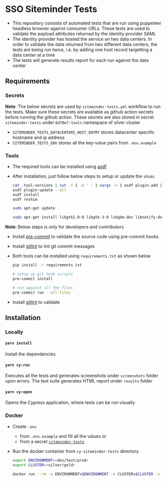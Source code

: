 # SSO Siteminder Tests

- This repository consists of automated tests that are run using puppeteer headless browser against consumer URLs. These tests are used to validate the payload attributes returned by the identity provider SAML
- The identity provider has hosted the service on two data centers. In order to validate the data returned from two different data centers, the tests are being run twice, i.e. by adding one host record targetting a data center at a time
- The tests will generate results report for each run against the data center

## Requirements

### Secrets

**Note**: The below secrets are used by `siteminder-tests.yml` workflow to run the tests. Make sure these secrets are available as github action secrets before running the github action. These secrets are also stored in secret `siteminder-tests` under `6d70e7-tools` namespace of silver cluster

- `SITEMINDER_TESTS_DATACENTERS_HOST_ENTRY` stores datacenter specific hostname and ip address
- `SITEMINDER_TESTS_ENV` stores all the key-value pairs from `.env.example`

### Tools

- The required tools can be installed using [asdf](https://asdf-vm.com/guide/getting-started.html)

- After installation, just follow below steps to setup or update the `shims`

  ```sh
  cat .tool-versions | cut -f 1 -d ' ' | xargs -n 1 asdf plugin-add || true
  asdf plugin-update --all
  asdf install
  asdf reshim
  ```

  ```sh
  sudo apt-get update

  sudo apt-get install libgtk2.0-0 libgtk-3-0 libgbm-dev libnotify-dev libgconf-2-4 libnss3 libxss1 libasound2 libxtst6 xauth xvfb
  ```

**Note**: Below steps is only for developers and contributors

- Install [pre-commit](https://pre-commit.com/#install) to validate the source code using pre-commit hooks

- Install [gitlint](https://jorisroovers.com/gitlint/) to lint git commit messages

- Both tools can be installed using `requirements.txt` as shown below

  ```sh
  pip install -r requirements.txt

  # setup up git hook scripts
  pre-commit install

  # run against all the files
  pre-commit run --all-files
  ```

- Install [gitlint](https://jorisroovers.com/gitlint/) to validate

## Installation

### Locally

#### `yarn install`

Install the dependencies

#### `yarn cy:run`

Executes all the tests and generates screenshots under `screenshots` folder upon errors. The test suite generates HTML report under `results` folder

#### `yarn cy:open`

Opens the Cypress application, where tests can be run visually

### Docker

- Create `.env`

  - from `.env.example` and fill all the values or
  - from a secret [`siteminder-tests`](https://console.apps.gold.devops.gov.bc.ca/k8s/ns/eb75ad-tools/secrets/siteminder-tests/)

- Run the docker container from `cy-siteminder-tests` directory

  ```sh
  export ENVIRONMENT=<dev/test/prod>
  export CLUSTER=<silver/gold>

  docker run --rm -e ENVIRONMENT=$ENVIRONMENT -e CLUSTER=$CLUSTER -v $(pwd)/results:/e2e/results $(docker build -q .)
  ```
